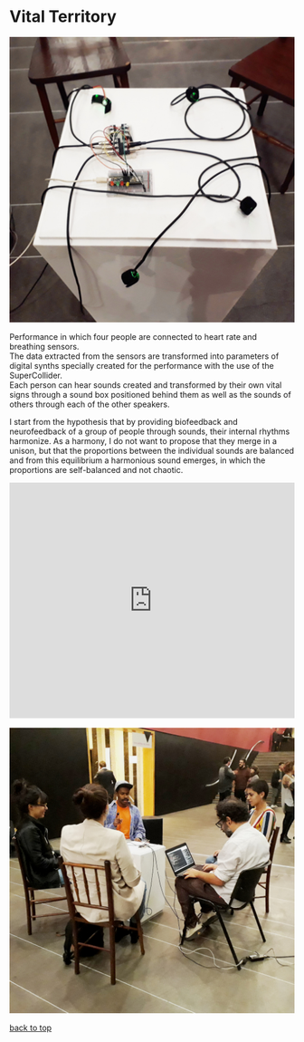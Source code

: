 # Vital Territory

![image](./images/tv-00.jpg "MOLA - study group and follow-up artists July 5th, 2018" )

Performance in which four people are connected to heart rate and breathing sensors.  
The data extracted from the sensors are transformed into parameters of digital synths specially created for the performance with the use of the SuperCollider.  
Each person can hear sounds created and transformed by their own vital signs through a sound box positioned behind them as well as the sounds of others through each of the other speakers.

I start from the hypothesis that by providing biofeedback and neurofeedback of a group of people through sounds, their internal rhythms harmonize. As a harmony, I do not want to propose that they merge in a unison, but that the proportions between the individual sounds are balanced and from this equilibrium a harmonious sound emerges, in which the proportions are self-balanced and not chaotic.

<iframe style="width:100%;height:416px" src="https://www.youtube.com/embed/Ch0wnhBQ-N8?rel=0&amp;showinfo=0" frameborder="0" allow="accelerometer; autoplay; encrypted-media; gyroscope; picture-in-picture" allowfullscreen></iframe>

![image](./images/tv-01.jpg "MOLA - study group and follow-up artists July 5th, 2018" )

[back to top](#vital-territory)
